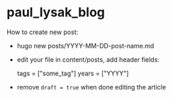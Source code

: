 # paul_lysak_blog

How to create new post:

- hugo new posts/YYYY-MM-DD-post-name.md

- edit your file in content/posts, add header fields:

    tags = ["some_tag"]
    years = ["YYYY"]

- remove `draft = true` when done editing the article
